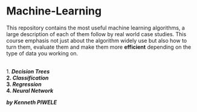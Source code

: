 # Machine-Learning
This repository contains the most useful machine learning algorithms, a large description of each of them follow by real world case studies.
This course emphasis not just about the algorithm widely use but also how to turn them, evaluate them and make them more <b>efficient</b> depending on the type of data you working on.<br>
<title>Syllabus</title><br>
1. <b><i>Decision Trees</i><b><br>
2. <b><i>Classification</i><b><br>
3. <b><i>Regression</i><b><br>
4. <b><i>Neural Network</i><b><br>

<i>by Kenneth PIWELE</i>

